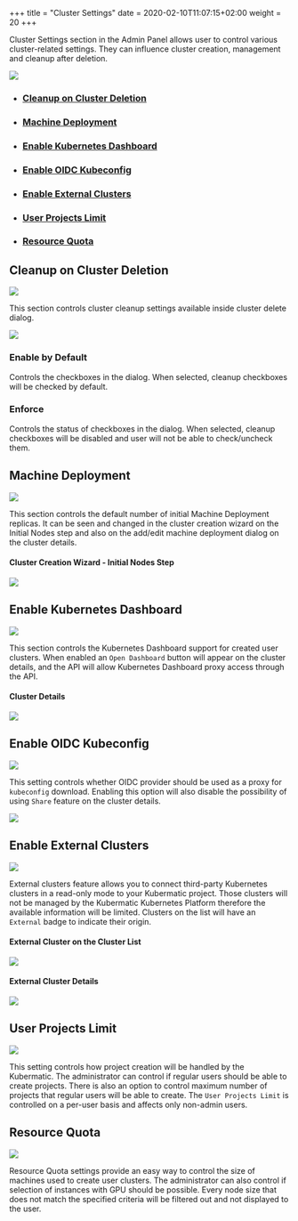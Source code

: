 +++
title = "Cluster Settings"
date = 2020-02-10T11:07:15+02:00
weight = 20
+++

Cluster Settings section in the Admin Panel allows user to control various cluster-related settings. They
can influence cluster creation, management and cleanup after deletion.

![](/img/kubermatic/v2.17/ui/cluster_settings.png?height=300px&classes=shadow,border)

- ### [Cleanup on Cluster Deletion](#cleanup-on-cluster-deletion)
- ### [Machine Deployment](#machine-deployment)
- ### [Enable Kubernetes Dashboard](#enable-kubernetes-dashboard)
- ### [Enable OIDC Kubeconfig](#enable-oidc-kubeconfig)
- ### [Enable External Clusters](#enable-external-clusters)
- ### [User Projects Limit](#user-projects-limit)
- ### [Resource Quota](#resource-quota)

## Cleanup on Cluster Deletion

![](/img/kubermatic/v2.17/ui/cleanup_on_cluster_deletion.png?classes=shadow,border)

This section controls cluster cleanup settings available inside cluster delete dialog.

![](/img/kubermatic/v2.17/ui/delete_cluster_dialog.png?height=200px&classes=shadow,border)

### Enable by Default

Controls the checkboxes in the dialog. When selected, cleanup checkboxes will be checked by default.

### Enforce

Controls the status of checkboxes in the dialog. When selected, cleanup checkboxes will be disabled and user will not
be able to check/uncheck them.

## Machine Deployment

![](/img/kubermatic/v2.17/ui/machine_deployment.png?classes=shadow,border)

This section controls the default number of initial Machine Deployment replicas. It can be seen and changed
in the cluster creation wizard on the Initial Nodes step and also on the add/edit machine deployment dialog on
the cluster details.

#### Cluster Creation Wizard - Initial Nodes Step
![](/img/kubermatic/v2.17/ui/wizard_initial_nodes_step.png?height=300px&classes=shadow,border)

## Enable Kubernetes Dashboard

![](/img/kubermatic/v2.17/ui/enable_kubernetes_dashboard.png?classes=shadow,border)

This section controls the Kubernetes Dashboard support for created user clusters. When enabled an `Open Dashboard` 
button will appear on the cluster details, and the API will allow Kubernetes Dashboard proxy access through the API.

#### Cluster Details
![](/img/kubermatic/v2.17/ui/cluster_details.png?height=300px&classes=shadow,border)

## Enable OIDC Kubeconfig

![](/img/kubermatic/v2.17/ui/enable_oidc_kubeconfig.png?classes=shadow,border)

This setting controls whether OIDC provider should be used as a proxy for `kubeconfig` download. Enabling this option
will also disable the possibility of using `Share` feature on the cluster details.

![](/img/kubermatic/v2.17/ui/cluster_details_top.png?classes=shadow,border)

## Enable External Clusters

![](/img/kubermatic/v2.17/ui/enable_external_clusters.png?classes=shadow,border)

External clusters feature allows you to connect third-party Kubernetes clusters in a read-only mode to your Kubermatic
project. Those clusters will not be managed by the Kubermatic Kubernetes Platform therefore the available information
will be limited. Clusters on the list will have an `External` badge to indicate their origin.

#### External Cluster on the Cluster List
![](/img/kubermatic/v2.17/ui/external_cluster.png?classes=shadow,border)

#### External Cluster Details
![](/img/kubermatic/v2.17/ui/external_cluster_details.png?classes=shadow,border)

## User Projects Limit

![](/img/kubermatic/v2.17/ui/user_projects_limit.png?classes=shadow,border)

This setting controls how project creation will be handled by the Kubermatic. The administrator can control
if regular users should be able to create projects. There is also an option to control maximum number of projects
that regular users will be able to create. The `User Projects Limit` is controlled on a per-user basis and affects
only non-admin users.

## Resource Quota

![](/img/kubermatic/v2.17/ui/resource_quota.png?classes=shadow,border)

Resource Quota settings provide an easy way to control the size of machines used to create user clusters. The administrator
can also control if selection of instances with GPU should be possible. Every node size that does not match the
specified criteria will be filtered out and not displayed to the user.
